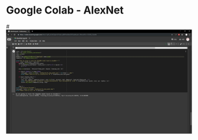 # Google Colab - AlexNet
#![image](https://github.com/KutcherKumu/Summer-School/blob/master/Google%20Colab/Google%20Colab.jpg)
